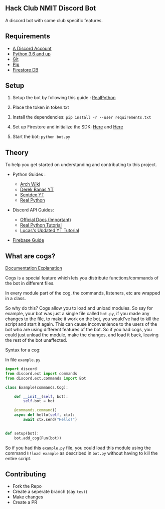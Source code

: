 ## Hack Club NMIT Discord Bot

A discord bot with some club specific features.

## Requirements

- [A Discord Account](https://discordapp.com/)
- [Python 3.6 and up](https://www.python.org/downloads/)
- [Git](https://git-scm.com/downloads) 
- [Pip](https://pypi.org/project/pip/)
- [Firestore DB](https://firebase.google.com/docs/firestore/quickstart)

## Setup 

1. Setup the bot by following this guide : [RealPython](https://realpython.com/how-to-make-a-discord-bot-python/#how-to-make-a-discord-bot-in-the-developer-portal)

2. Place the token in token.txt

3. Install the dependencies:
`pip install -r --user requirements.txt`

4. Set up Firestore and initialize the SDK: [Here](https://firebase.google.com/docs/firestore/quickstart) and [Here](https://firebase.google.com/docs/admin/setup#initialize-sdk)

5. Start the bot: `python bot.py`

## Theory

To help you get started on understanding and contributing to this project.

- Python Guides : 
    - [Arch Wiki](https://wiki.archlinux.org/index.php/Python#See_also)
    - [Derek Banas YT](https://www.youtube.com/watch?v=H1elmMBnykA)
    - [Sentdex YT](https://www.youtube.com/watch?v=eXBD2bB9-RA&list=PLQVvvaa0QuDeAams7fkdcwOGBpGdHpXln)
    - [Real Python](https://realpython.com/)

- Discord API Guides:
    - [Official Docs (Important)](https://discordpy.readthedocs.io/en/latest/index.html)
    - [Real Python Tutorial](https://realpython.com/how-to-make-a-discord-bot-python/)
    - [Lucas's Updated YT Tutorial](https://www.youtube.com/watch?v=nW8c7vT6Hl4&list=PLW3GfRiBCHOhfVoiDZpSz8SM_HybXRPzZ)

- [Firebase Guide](https://firebase.google.com/docs/firestore)

## What are cogs?

[Documentation Explanation](https://discordpy.readthedocs.io/en/latest/ext/commands/cogs.html)

Cogs is a special feature which lets you  distribute functions/commands of the bot in different files.

In every module part of the cog, the commands, listeners, etc are wrapped in a class.

So why do this?
Cogs allow you to load and unload modules.
So say for example, your bot was just a single file called `bot.py`, if you made any changes to the file, to make it work on the bot, you would've had to kill the script and start it again. This can cause inconvenience to the users of the bot who are using different features of the bot.
So if you had cogs, you could just unload the module, make the changes, and load it back, leaving the rest of the bot unaffected.

Syntax for a cog:

In file `example.py`

```py
import discord
from discord.ext import commands
from discord.ext.commands import Bot

class Example(commands.Cog):

    def __init__(self, bot):
        self.bot = bot

    @commands.command()
    async def hello(self, ctx):
        await ctx.send("Hello!")
    

def setup(bot):
    bot.add_cog(Fun(bot)) 
```

So if you had this `example.py` file, you could load this module using the command `h!load example` as described in `bot.py` without having to kill the entire script.

## Contributing

- Fork the Repo
- Create a seperate branch (say `test`)
- Make changes
- Create a PR
